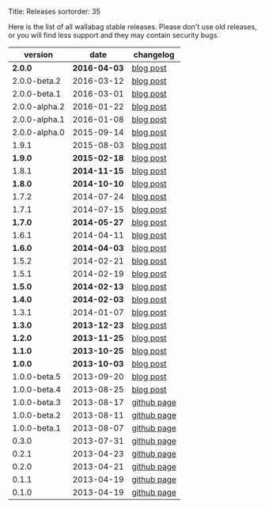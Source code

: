 Title: Releases
sortorder: 35

Here is the list of all wallabag stable releases. Please don't use old releases, or you will find less support and they may contain security bugs.

|  version      |      date     |     changelog                           |
|---------------|---------------|-----------------------------------------|
| **2.0.0**     |**2016-04-03** | [blog post](https://www.wallabag.org/blog/2016/04/03/wallabag-v2)    |
| 2.0.0-beta.2  | 2016-03-12    | [blog post](https://www.wallabag.org/blog/2016/03/12/wallabag-public-beta2)     |
| 2.0.0-beta.1  | 2016-03-01    | [blog post](https://www.wallabag.org/blog/2016/03/01/wallabag-public-beta1)     |
| 2.0.0-alpha.2 | 2016-01-22    | [blog post](https://www.wallabag.org/blog/2016/01/22/wallabag-alpha2-v2)|
| 2.0.0-alpha.1 | 2016-01-08    |  [blog post](https://www.wallabag.org/blog/2016/01/08/wallabag-alpha1-v2)       |
| 2.0.0-alpha.0 | 2015-09-14    |    [blog post](https://www.wallabag.org/blog/2015/09/14/wallabag-v2-alpha-finally) |
| 1.9.1         | 2015-08-03    |    [blog post](https://www.wallabag.org/blog/2015/08/03/wallabag-v1.9.1-released)  |
| **1.9.0**     |**2015-02-18** |   [blog post](https://www.wallabag.org/blog/2015/02/18/wallabag-1-9-many-features)    |
| 1.8.1         |**2014-11-15** |   [blog post](https://www.wallabag.org/blog/2014/11/15/new-release-wallabag-1-8-1)      |
| **1.8.0**     |**2014-10-10** |   [blog post](https://www.wallabag.org/blog/2014/10/10/wallabag-1-8-is-there)      |
| 1.7.2         | 2014-07-24    |  [blog post](https://www.wallabag.org/blog/2014/07/24/security-fix-wallabag-1-7-2)   |
| 1.7.1         | 2014-07-15    |  [blog post](https://www.wallabag.org/blog/2014/07/15/wallabag-1-7-1)    |
| **1.7.0**     | **2014-05-27**|  [blog post](https://www.wallabag.org/blog/2014/05/29/1-7-epub-multi-users-available)    |
| 1.6.1         | 2014-04-11    | [blog post](https://www.wallabag.org/blog/2014/04/11/minor-fixes-wallabag-1-6-1)  |
| **1.6.0**     | **2014-04-03**| [blog post](https://www.wallabag.org/blog/2014/04/03/wallabag-1-6)    |
| 1.5.2         | 2014-02-21    |  [blog post](https://www.wallabag.org/blog/2014/02/21/wallabag-1-5-2-available)    |
| 1.5.1         | 2014-02-19    |  [blog post](https://www.wallabag.org/blog/2014/02/19/wallabag-1-5-1-security-fixes)   |
| **1.5.0**     | **2014-02-13**|  [blog post](https://www.wallabag.org/blog/2014/02/13/wallabag-1-5-0-baggy)     |
| **1.4.0**     | **2014-02-03**|  [blog post](https://www.wallabag.org/blog/2014/02/03/wallabag-1-4-available)    |
| 1.3.1         | 2014-01-07    |  [blog post](https://www.wallabag.org/blog/2014/01/07/poche-1-3-1)    |
| **1.3.0**     | **2013-12-23**|   [blog post](https://www.wallabag.org/blog/2013/12/23/poche-1-3-0)     |
| **1.2.0**     | **2013-11-25**|  [blog post](https://www.wallabag.org/blog/2013/11/25/poche-1-2-0)     |
| **1.1.0**     | **2013-10-25**|  [blog post](https://www.wallabag.org/blog/2013/10/25/poche-1-1-0)    |
| **1.0.0**     | **2013-10-03**|  [blog post](https://www.wallabag.org/blog/2013/10/03/117)      |
| 1.0.0-beta.5  | 2013-09-20    |   [blog post](https://www.wallabag.org/blog/2013/09/20/poche-1-0-beta5)      |
| 1.0.0-beta.4  | 2013-08-25    |  [blog post](https://www.wallabag.org/blog/2013/08/27/poche-1-0-beta-4)    |
| 1.0.0-beta.3  | 2013-08-17    |  [github page](https://github.com/wallabag/wallabag/releases/tag/1.0-beta3)       |
| 1.0.0-beta.2  | 2013-08-11    |  [github page](https://github.com/wallabag/wallabag/releases/tag/1.0-beta2)     |
| 1.0.0-beta.1  | 2013-08-07    |  [github page](https://github.com/wallabag/wallabag/releases/tag/1.0-beta1)     |
| 0.3.0         | 2013-07-31    |   [github page](https://github.com/wallabag/wallabag/releases/tag/0.3)   |
| 0.2.1         | 2013-04-23    |   [github page](https://github.com/wallabag/wallabag/releases/tag/0.2.1)     |
| 0.2.0         | 2013-04-21    |  [github page](https://github.com/wallabag/wallabag/releases/tag/0.2)   |
| 0.1.1         | 2013-04-19    |   [github page](https://github.com/wallabag/wallabag/releases/tag/0.11)         |
| 0.1.0         | 2013-04-19    |   [github page](https://github.com/wallabag/wallabag/releases/tag/0.1)     |
